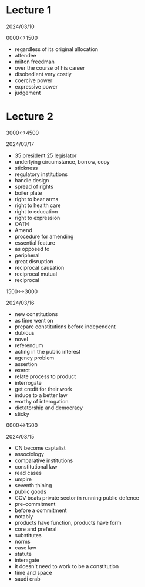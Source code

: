 # Lecture 1

2024/03/10

0000<->1500

- regardless of its original allocation
- attendee
- milton freedman
- over the course of his career
- disobedient very costly
- coercive power
- expressive power
- judgement

# Lecture 2

3000<->4500

2024/03/17

- 35 president 25 legislator
- underlying circumstance, borrow, copy
- stickness
- regulatory institutions
- handle design
- spread of rights
- boiler plate
- right to bear arms
- right to health care
- right to education
- right to expression
- OATH
- Amend
- procedure for amending
- essential feature
- as opposed to
- peripheral
- great disruption
- reciprocal causation
- reciprocal mutual
- reciprocal

1500<->3000

2024/03/16

- new constitutions
- as time went on
- prepare constitutions before independent
- dubious
- novel
- referendum
- acting in the public interest
- agency problem
- assertion
- exerct
- relate process to product
- interrogate
- get credit for their work
- induce to a better law
- worthy of interogation
- dictatorship and democracy
- sticky

0000<->1500

2024/03/15

- CN become captalist
- associology
- comparative institutions
- constitutional law
- read cases
- umpire
- seventh thining
- public goods
- GOV beats private sector in running public defence
- pre-commitment
- before a commitment
- notably
- products have function, products have form
- core and preferal
- substitutes
- norms
- case law
- statute
- interagate
- it doesn't need to work to be a constitution
- time and space
- saudi crab
